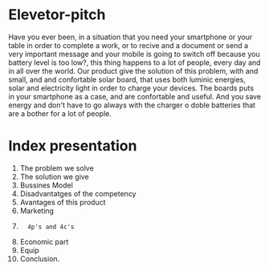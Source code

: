 Elevetor-pitch
==============
Have you ever been, in a situation that you need your smartphone or your table in order to complete a work, or to recive and a document or send a very important message and your mobile is going to switch off because you battery level is too low?, this thing happens to a lot of people, every day and in all over the world. Our product give the solution of this problem, with and small, and and confortable solar board, that uses both luminic energies, solar and electricity light in order to charge your devices. The boards puts in your smartphone as a case, and are confortable and useful. And you save energy and don't have to go always with the charger o doble batteries that are a bother for a lot of people. 

Index presentation
==================
1. The problem we solve
2. The solution we give
3. Bussines Model
4. Disadvantatges of the competency
4. Avantages of this product
5. Marketing
6.       4p's and 4c's
7. Economic part
8. Equip
9. Conclusion.


